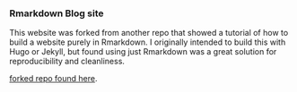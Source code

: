### Rmarkdown Blog site
This website was forked from another repo that showed a tutorial of how to build a website purely in Rmarkdown.  I originally intended to build this with Hugo or Jekyll, but found using just Rmarkdown was a great solution for reproducibility and cleanliness. 


[forked repo found here](https://jules32.github.io/rmarkdown-website-tutorial/).


